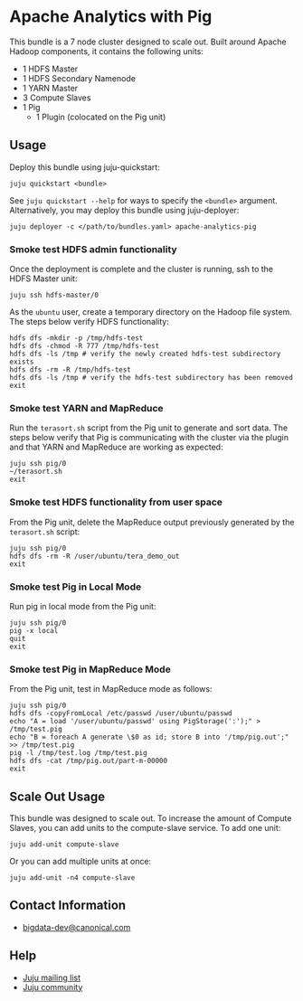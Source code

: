 # Apache Analytics with Pig

This bundle is a 7 node cluster designed to scale out. Built around Apache
Hadoop components, it contains the following units:

* 1 HDFS Master
* 1 HDFS Secondary Namenode
* 1 YARN Master
* 3 Compute Slaves
* 1 Pig
  - 1 Plugin (colocated on the Pig unit)

## Usage
Deploy this bundle using juju-quickstart:

    juju quickstart <bundle>

See `juju quickstart --help` for ways to specify the `<bundle>` argument.
Alternatively, you may deploy this bundle using juju-deployer:

    juju deployer -c </path/to/bundles.yaml> apache-analytics-pig

### Smoke test HDFS admin functionality
Once the deployment is complete and the cluster is running, ssh to the HDFS
Master unit:

    juju ssh hdfs-master/0

As the `ubuntu` user, create a temporary directory on the Hadoop file system.
The steps below verify HDFS functionality:

    hdfs dfs -mkdir -p /tmp/hdfs-test
    hdfs dfs -chmod -R 777 /tmp/hdfs-test
    hdfs dfs -ls /tmp # verify the newly created hdfs-test subdirectory exists
    hdfs dfs -rm -R /tmp/hdfs-test
    hdfs dfs -ls /tmp # verify the hdfs-test subdirectory has been removed
    exit

### Smoke test YARN and MapReduce
Run the `terasort.sh` script from the Pig unit to generate and sort data. The
steps below verify that Pig is communicating with the cluster via the plugin
and that YARN and MapReduce are working as expected:

    juju ssh pig/0
    ~/terasort.sh
    exit

### Smoke test HDFS functionality from user space
From the Pig unit, delete the MapReduce output previously generated by the
`terasort.sh` script:

    juju ssh pig/0
    hdfs dfs -rm -R /user/ubuntu/tera_demo_out
    exit

### Smoke test Pig in Local Mode

Run pig in local mode from the Pig unit:

    juju ssh pig/0
    pig -x local
    quit
    exit

### Smoke test Pig in MapReduce Mode

From the Pig unit, test in MapReduce mode as follows:

    juju ssh pig/0
    hdfs dfs -copyFromLocal /etc/passwd /user/ubuntu/passwd
    echo "A = load '/user/ubuntu/passwd' using PigStorage(':');" > /tmp/test.pig
    echo "B = foreach A generate \$0 as id; store B into '/tmp/pig.out';" >> /tmp/test.pig
    pig -l /tmp/test.log /tmp/test.pig
    hdfs dfs -cat /tmp/pig.out/part-m-00000
    exit

## Scale Out Usage
This bundle was designed to scale out. To increase the amount of Compute
Slaves, you can add units to the compute-slave service. To add one unit:

    juju add-unit compute-slave

Or you can add multiple units at once:

    juju add-unit -n4 compute-slave

## Contact Information

- [bigdata-dev@canonical.com](mailto:bigdata-dev@canonical.com)

## Help

- [Juju mailing list](https://lists.ubuntu.com/mailman/listinfo/juju)
- [Juju community](https://jujucharms.com/community)
